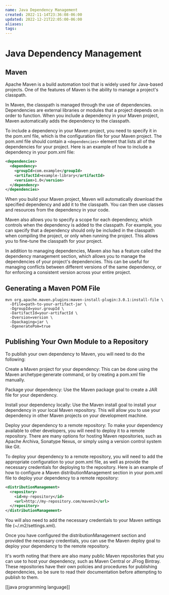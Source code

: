 ```yaml
---
name: Java Dependency Management
created: 2022-11-14T23:36:08-06:00
updated: 2022-12-21T22:05:00-06:00
aliases: 
tags: 
---
```

# Java Dependency Management

## Maven

Apache Maven is a build automation tool that is widely used for Java-based projects. One of the features of Maven is the ability to manage a project's classpath.

In Maven, the classpath is managed through the use of dependencies. Dependencies are external libraries or modules that a project depends on in order to function. When you include a dependency in your Maven project, Maven automatically adds the dependency to the classpath.

To include a dependency in your Maven project, you need to specify it in the pom.xml file, which is the configuration file for your Maven project. The pom.xml file should contain a `<dependencies>` element that lists all of the dependencies for your project. Here is an example of how to include a dependency in your pom.xml file:

```xml
<dependencies>
  <dependency>
    <groupId>com.example</groupId>
    <artifactId>example-library</artifactId>
    <version>1.0</version>
  </dependency>
</dependencies>
```

When you build your Maven project, Maven will automatically download the specified dependency and add it to the classpath. You can then use classes and resources from the dependency in your code.

Maven also allows you to specify a scope for each dependency, which controls when the dependency is added to the classpath. For example, you can specify that a dependency should only be included in the classpath when compiling the project, or only when running the project. This allows you to fine-tune the classpath for your project.

In addition to managing dependencies, Maven also has a feature called the dependency management section, which allows you to manage the dependencies of your project's dependencies. This can be useful for managing conflicts between different versions of the same dependency, or for enforcing a consistent version across your entire project.

## Generating a Maven POM File

```shell
mvn org.apache.maven.plugins:maven-install-plugin:3.0.1:install-file \
  -Dfile=path-to-your-artifact-jar \
  -DgroupId=your.groupId \
  -DartifactId=your-artifactId \
  -Dversion=version \
  -Dpackaging=jar \
  -DgeneratePom=true
```

## Publishing Your Own Module to a Repository

To publish your own dependency to Maven, you will need to do the following:

Create a Maven project for your dependency: This can be done using the Maven archetype:generate command, or by creating a pom.xml file manually.

Package your dependency: Use the Maven package goal to create a JAR file for your dependency.

Install your dependency locally: Use the Maven install goal to install your dependency in your local Maven repository. This will allow you to use your dependency in other Maven projects on your development machine.

Deploy your dependency to a remote repository: To make your dependency available to other developers, you will need to deploy it to a remote repository. There are many options for hosting Maven repositories, such as Apache Archiva, Sonatype Nexus, or simply using a version control system like Git.

To deploy your dependency to a remote repository, you will need to add the appropriate configuration to your pom.xml file, as well as provide the necessary credentials for deploying to the repository. Here is an example of how to configure a Maven distributionManagement section in your pom.xml file to deploy your dependency to a remote repository:

```xml
<distributionManagement>
  <repository>
    <id>my-repository</id>
    <url>http://my-repository.com/maven2</url>
  </repository>
</distributionManagement>
```

You will also need to add the necessary credentials to your Maven settings file (~/.m2/settings.xml).

Once you have configured the distributionManagement section and provided the necessary credentials, you can use the Maven deploy goal to deploy your dependency to the remote repository.

It's worth noting that there are also many public Maven repositories that you can use to host your dependency, such as Maven Central or JFrog Bintray. These repositories have their own policies and procedures for publishing dependencies, so be sure to read their documentation before attempting to publish to them.

[[java programming language]]